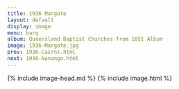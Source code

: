 ```yaml
---
title: 1936 Margate
layout: default
display: image
menu: barq
album: Queensland Baptist Churches from 1851 Album
image: 1936-Margate.jpg
prev: 1936-Cairns.html
next: 1936-Nanango.html
---
```

{% include image-head.md %}
{% include image.html %}